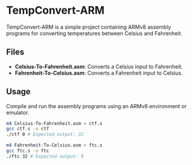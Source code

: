 # TempConvert-ARM

TempConvert-ARM is a simple project containing ARMv8 assembly programs for converting temperatures between Celsius and Fahrenheit.

## Files
- **Celsius-To-Fahrenheit.asm**: Converts a Celsius input to Fahrenheit.
- **Fahrenheit-To-Celsius.asm**: Converts a Fahrenheit input to Celsius.

## Usage
Compile and run the assembly programs using an ARMv8 environment or emulator.

```bash
m4 Celsius-To-Fahrenheit.asm > ctf.s
gcc ctf.s -o ctf
./ctf 0 # Expected output: 32

m4 Fahrenheit-To-Celsius.asm > ftc.s
gcc ftc.s -o ftc
./ftc 32 # Expected output: 0
```